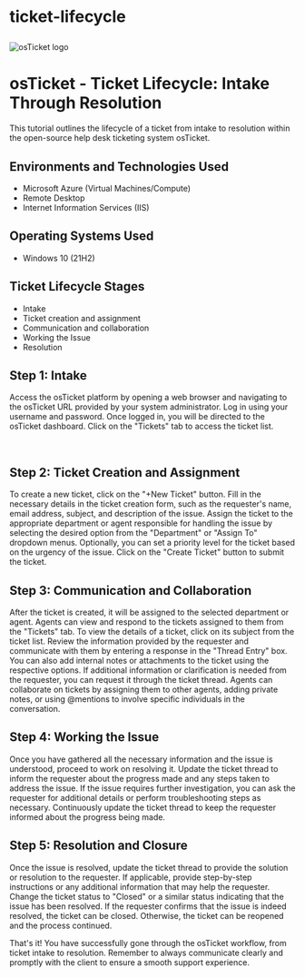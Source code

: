 # ticket-lifecycle<p align="center">
<img src="https://i.imgur.com/Clzj7Xs.png" alt="osTicket logo"/>
</p>

<h1>osTicket - Ticket Lifecycle: Intake Through Resolution</h1>
This tutorial outlines the lifecycle of a ticket from intake to resolution within the open-source help desk ticketing system osTicket.<br />

<h2>Environments and Technologies Used</h2>

- Microsoft Azure (Virtual Machines/Compute)
- Remote Desktop
- Internet Information Services (IIS)

<h2>Operating Systems Used </h2>

- Windows 10</b> (21H2)

<h2>Ticket Lifecycle Stages</h2>

- Intake
- Ticket creation and assignment
- Communication and collaboration
- Working the Issue
- Resolution

<h2>Step 1: Intake</h2>

<p>
<p>
Access the osTicket platform by opening a web browser and navigating to the osTicket URL provided by your system administrator.
Log in using your username and password.
Once logged in, you will be directed to the osTicket dashboard.
Click on the "Tickets" tab to access the ticket list.
</p>
<br />
<h2>Step 2: Ticket Creation and Assignment</h2>
<p>
<p>
To create a new ticket, click on the "+New Ticket" button.
Fill in the necessary details in the ticket creation form, such as the requester's name, email address, subject, and description of the issue.
Assign the ticket to the appropriate department or agent responsible for handling the issue by selecting the desired option from the "Department" or "Assign To" dropdown menus.
Optionally, you can set a priority level for the ticket based on the urgency of the issue.
Click on the "Create Ticket" button to submit the ticket.
<br />
<h2>Step 3: Communication and Collaboration</h2>
<p>
<p>
After the ticket is created, it will be assigned to the selected department or agent.
Agents can view and respond to the tickets assigned to them from the "Tickets" tab.
To view the details of a ticket, click on its subject from the ticket list.
Review the information provided by the requester and communicate with them by entering a response in the "Thread Entry" box.
You can also add internal notes or attachments to the ticket using the respective options.
If additional information or clarification is needed from the requester, you can request it through the ticket thread.
Agents can collaborate on tickets by assigning them to other agents, adding private notes, or using @mentions to involve specific individuals in the conversation.
<br />
<h2>Step 4: Working the Issue</h2>
<p>
<p>
Once you have gathered all the necessary information and the issue is understood, proceed to work on resolving it.
Update the ticket thread to inform the requester about the progress made and any steps taken to address the issue.
If the issue requires further investigation, you can ask the requester for additional details or perform troubleshooting steps as necessary.
Continuously update the ticket thread to keep the requester informed about the progress being made.
  <br />
<h2>Step 5: Resolution and Closure</h2>
<p>
<p>
  Once the issue is resolved, update the ticket thread to provide the solution or resolution to the requester.
If applicable, provide step-by-step instructions or any additional information that may help the requester.
Change the ticket status to "Closed" or a similar status indicating that the issue has been resolved.
If the requester confirms that the issue is indeed resolved, the ticket can be closed. Otherwise, the ticket can be reopened and the process continued.
  </p>
<p>
  That's it! You have successfully gone through the osTicket workflow, from ticket intake to resolution. Remember to always communicate clearly and promptly with the client to ensure a smooth support experience.
